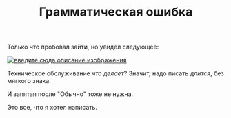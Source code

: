 ﻿---
title: "Грамматическая ошибка"
se.owner.user_id: 228791
se.owner.display_name: "Mikhailo"
se.owner.link: "https://ru.meta.stackoverflow.com/users/228791/mikhailo"
se.link: "https://ru.meta.stackoverflow.com/questions/12020/%d0%93%d1%80%d0%b0%d0%bc%d0%bc%d0%b0%d1%82%d0%b8%d1%87%d0%b5%d1%81%d0%ba%d0%b0%d1%8f-%d0%be%d1%88%d0%b8%d0%b1%d0%ba%d0%b0"
se.question_id: 12020
se.post_type: question
---
<p>Только что пробовал зайти, но увидел следующее:</p>
<p><a href="https://i.stack.imgur.com/lXKKj.jpg" rel="nofollow noreferrer"><img src="https://i.stack.imgur.com/lXKKj.jpg" alt="введите сюда описание изображения" /></a></p>
<p>Техническое обслуживание <em>что делает</em>? Значит, надо писать <em>длится</em>, без мягкого знака.</p>
<p>И запятая после &quot;Обычно&quot; тоже не нужна.</p>
<p>Это все, что я хотел написать.</p>
